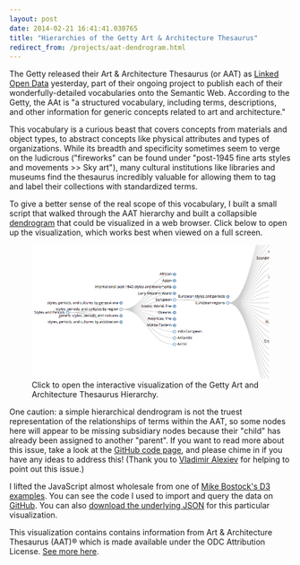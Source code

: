 ```yaml
---
layout: post
date: 2014-02-21 16:41:41.030765
title: "Hierarchies of the Getty Art & Architecture Thesaurus"
redirect_from: /projects/aat-dendrogram.html
---
```


The Getty released their Art & Architecture Thesaurus (or AAT) as [Linked Open Data](http://vocab.getty.edu/) yesterday, part of their ongoing project to publish each of their wonderfully-detailed vocabularies onto the Semantic Web.
According to the Getty, the AAt is "a structured vocabulary, including terms, descriptions, and other information for generic concepts related to art and architecture."

This vocabulary is a curious beast that covers concepts from materials and object types, to abstract concepts like physical attributes and types of organizations.
While its breadth and specificity sometimes seem to verge on the ludicrous ("fireworks" can be found under "post-1945 fine arts styles and movements >> Sky art"), many cultural institutions like libraries and museums find the thesaurus incredibly valuable for allowing them to tag and label their collections with standardized terms.

To give a better sense of the real scope of this vocabulary, I built a small script that walked through the AAT hierarchy and built a collapsible [dendrogram](http://en.wikipedia.org/wiki/Dendrogram) that could be visualized in a web browser.
Click below to open up the visualization, which works best when viewed on a full screen.

<figure>
<a href="/pages/dendrogram-fullscreen.html"><img src="/assets/images-display/aat_screenshot.png" alt="Screenshot from the AAT dendrogram visualization" /></a>
<figcaption>Click to open the interactive visualization of the Getty Art and Architecture Thesaurus Hierarchy.</figcaption>
</figure>

One caution: a simple hierarchical dendrogram is not the truest representation of the relationships of terms within the AAT, so some nodes here will appear to be missing subsidiary nodes because their "child" has already been assigned to another "parent".
If you want to read more about this issue, take a look at the [GitHub code page](https://github.com/mdlincoln/getty_vocab/issues/1), and please chime in if you have any ideas to address this!
(Thank you to [Vladimir Alexiev](https://twitter.com/valexiev1/status/437852989022162944) for helping to point out this issue.)

I lifted the JavaScript almost wholesale from one of [Mike Bostock's D3 examples](http://bl.ocks.org/mbostock/4339083).
You can see the code I used to import and query the data on [GitHub](https://github.com/mdlincoln/getty_vocab).
You can also [download the underlying JSON](/assets/docs/aat-hierarchy.json) for this particular visualization.

This visualization contains contains information from Art & Architecture Thesaurus (AAT)® which is made available under the ODC Attribution License. [See more here](http://www.getty.edu/research/tools/vocabularies/lod/sparql.html#sthash.cSqLzpWr.dpuf).
